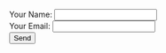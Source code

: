 <form name="contact" method="POST" data-netlify="true">

  <div class="field-wrapper">
    <label>Your Name:</label>
    <input type="text" name="name" />
  </div>

  <div class="field-wrapper">
    <label>Your Email:</label>
    <input type="email" name="email" />
  </div>

  <div class="field-wrapper">
    <button type="submit" class="btn btn-white">Send</button>
  </div>
</form>